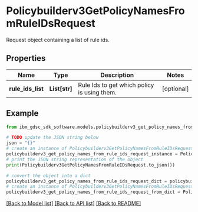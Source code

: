 # Policybuilderv3GetPolicyNamesFromRuleIDsRequest

Request object containing a list of rule ids.

## Properties

Name | Type | Description | Notes
------------ | ------------- | ------------- | -------------
**rule_ids_list** | **List[str]** | Rule Ids to get which policy is using them. | [optional] 

## Example

```python
from ibm_gdsc_sdk_software.models.policybuilderv3_get_policy_names_from_rule_ids_request import Policybuilderv3GetPolicyNamesFromRuleIDsRequest

# TODO update the JSON string below
json = "{}"
# create an instance of Policybuilderv3GetPolicyNamesFromRuleIDsRequest from a JSON string
policybuilderv3_get_policy_names_from_rule_ids_request_instance = Policybuilderv3GetPolicyNamesFromRuleIDsRequest.from_json(json)
# print the JSON string representation of the object
print(Policybuilderv3GetPolicyNamesFromRuleIDsRequest.to_json())

# convert the object into a dict
policybuilderv3_get_policy_names_from_rule_ids_request_dict = policybuilderv3_get_policy_names_from_rule_ids_request_instance.to_dict()
# create an instance of Policybuilderv3GetPolicyNamesFromRuleIDsRequest from a dict
policybuilderv3_get_policy_names_from_rule_ids_request_from_dict = Policybuilderv3GetPolicyNamesFromRuleIDsRequest.from_dict(policybuilderv3_get_policy_names_from_rule_ids_request_dict)
```
[[Back to Model list]](../README.md#documentation-for-models) [[Back to API list]](../README.md#documentation-for-api-endpoints) [[Back to README]](../README.md)


